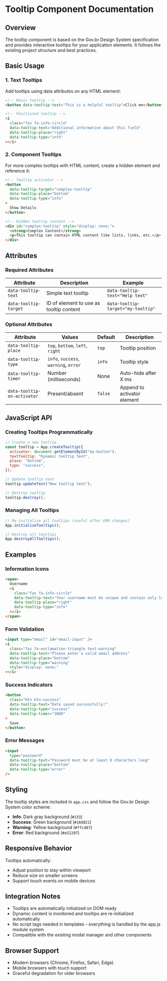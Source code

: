 # Tooltip Component Documentation

## Overview

The tooltip component is based on the Gov.br Design System specification and provides interactive tooltips for your application elements. It follows the existing project structure and best practices.

## Basic Usage

### 1. Text Tooltips

Add tooltips using data attributes on any HTML element:

```html
<!-- Basic tooltip -->
<button data-tooltip-text="This is a helpful tooltip">Click me</button>

<!-- Positioned tooltip -->
<i
  class="fas fa-info-circle"
  data-tooltip-text="Additional information about this field"
  data-tooltip-place="right"
  data-tooltip-type="info"
></i>
```

### 2. Component Tooltips

For more complex tooltips with HTML content, create a hidden element and reference it:

```html
<!-- Tooltip activator -->
<button
  data-tooltip-target="complex-tooltip"
  data-tooltip-place="bottom"
  data-tooltip-type="info"
>
  Show Details
</button>

<!-- Hidden tooltip content -->
<div id="complex-tooltip" style="display: none;">
  <strong>Complex Content</strong>
  <p>This tooltip can contain HTML content like lists, links, etc.</p>
</div>
```

## Attributes

### Required Attributes

| Attribute             | Description                             | Example                            |
| --------------------- | --------------------------------------- | ---------------------------------- |
| `data-tooltip-text`   | Simple text tooltip                     | `data-tooltip-text="Help text"`    |
| `data-tooltip-target` | ID of element to use as tooltip content | `data-tooltip-target="my-tooltip"` |

### Optional Attributes

| Attribute                   | Values                                | Default | Description                 |
| --------------------------- | ------------------------------------- | ------- | --------------------------- |
| `data-tooltip-place`        | `top`, `bottom`, `left`, `right`      | `top`   | Tooltip position            |
| `data-tooltip-type`         | `info`, `success`, `warning`, `error` | `info`  | Tooltip style               |
| `data-tooltip-timer`        | Number (milliseconds)                 | None    | Auto-hide after X ms        |
| `data-tooltip-on-activator` | Present/absent                        | `false` | Append to activator element |

## JavaScript API

### Creating Tooltips Programmatically

```javascript
// Create a new tooltip
const tooltip = App.createTooltip({
  activator: document.getElementById("my-button"),
  textTooltip: "Dynamic tooltip text",
  place: "bottom",
  type: "success",
});

// Update tooltip text
tooltip.updateText("New tooltip text");

// Destroy tooltip
tooltip.destroy();
```

### Managing All Tooltips

```javascript
// Re-initialize all tooltips (useful after DOM changes)
App.initializeTooltips();

// Destroy all tooltips
App.destroyAllTooltips();
```

## Examples

### Information Icons

```html
<span>
  Username
  <i
    class="fas fa-info-circle"
    data-tooltip-text="Your username must be unique and contain only letters and numbers"
    data-tooltip-place="right"
    data-tooltip-type="info"
  ></i>
</span>
```

### Form Validation

```html
<input type="email" id="email-input" />
<i
  class="fas fa-exclamation-triangle text-warning"
  data-tooltip-text="Please enter a valid email address"
  data-tooltip-place="bottom"
  data-tooltip-type="warning"
  style="display: none;"
></i>
```

### Success Indicators

```html
<button
  class="btn btn-success"
  data-tooltip-text="Data saved successfully!"
  data-tooltip-type="success"
  data-tooltip-timer="3000"
>
  Save
</button>
```

### Error Messages

```html
<input
  type="password"
  data-tooltip-text="Password must be at least 8 characters long"
  data-tooltip-place="bottom"
  data-tooltip-type="error"
/>
```

## Styling

The tooltip styles are included in `app.css` and follow the Gov.br Design System color scheme:

- **Info**: Dark gray background (`#333`)
- **Success**: Green background (`#168821`)
- **Warning**: Yellow background (`#ffcd07`)
- **Error**: Red background (`#e52207`)

## Responsive Behavior

Tooltips automatically:

- Adjust position to stay within viewport
- Reduce size on smaller screens
- Support touch events on mobile devices

## Integration Notes

- Tooltips are automatically initialized on DOM ready
- Dynamic content is monitored and tooltips are re-initialized automatically
- No script tags needed in templates - everything is handled by the app.js module system
- Compatible with the existing modal manager and other components

## Browser Support

- Modern browsers (Chrome, Firefox, Safari, Edge)
- Mobile browsers with touch support
- Graceful degradation for older browsers
